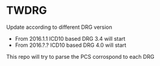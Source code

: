 # TWDRG

Update according to different DRG version
* From 2016.1.1 ICD10 based DRG 3.4 will start
* From 2016.?.? ICD10 based DRG 4.0 will start

This repo will try to parse the PCS corrospond to each DRG
